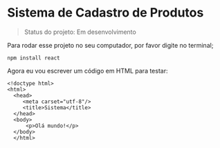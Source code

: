 # Sistema de Cadastro de Produtos

> Status do projeto: Em desenvolvimento

Para rodar esse projeto no seu computador, por favor digite no terminal;

```
npm install react
```

Agora eu vou escrever um código em HTML para testar:

```
<!doctype html>
<html>
  <head>
     <meta carset="utf-8"/>
     <title>Sistema</title>
  </head>
  <body>
      <p>Olá mundo!</p>
  </body>
  </html>
```
